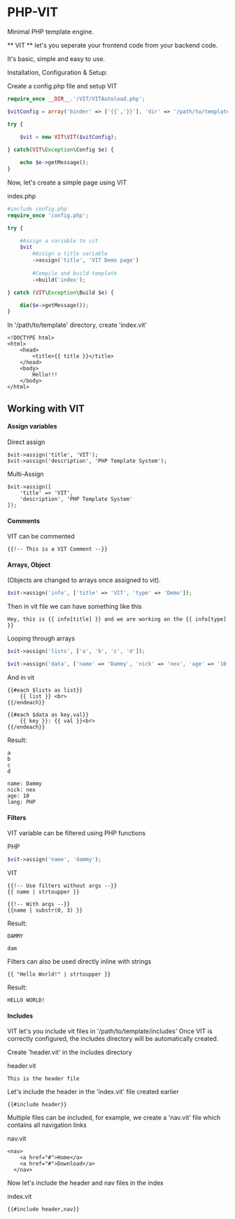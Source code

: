 # PHP-VIT
Minimal PHP template engine.

** VIT ** let's you seperate your frontend code from your backend code.

It's basic, simple and easy to use.

Installation, Configuration & Setup:

Create a config.php file and setup VIT

```php
require_once __DIR__.'/VIT/VITAutoload.php';

$vitConfig = array('binder' => ['{{','}}'], 'dir' => '/path/to/template');

try {

    $vit = new VIT\VIT($vitConfig);
    
} catch(VIT\Exception\Config $e) {

    echo $e->getMessage();
}
```

Now, let's create a simple page using VIT

index.php
```php
#include config.php
require_once 'config.php';

try {

    #Assign a variable to vit
    $vit
        #Assign a title variable
        ->assign('title', 'VIT Demo page')
        
        #Compile and build template
        ->build('index');

} catch (VIT\Exception\Build $e) {

    die($e->getMessage());
}
```

In '/path/to/template' directory, create 'index.vit'
```
<!DOCTYPE html>
<html>
    <head>
        <title>{{ title }}</title>
    </head>
    <body>
        Hello!!!
    </body>
</html>
```

## Working with VIT

#### Assign variables
Direct assign
```
$vit->assign('title', 'VIT');
$vit->assign('description', 'PHP Template System');
```
Multi-Assign
```
$vit->assign([
    'title' => 'VIT',
    'description', 'PHP Template System'
]);
```

#### Comments
VIT can be commented
```
{{!-- This is a VIT Comment --}}
```
#### Arrays, Object
(Objects are changed to arrays once assigned to vit).
```php
$vit->assign('info', ['title' => 'VIT', 'type' => 'Demo']);
```

Then in vit file we can have something like this
```
Hey, this is {{ info[title] }} and we are working on the {{ info[type] }}
```

Looping through arrays
```php
$vit->assign('lists', ['a', 'b', 'c', 'd']);

$vit->assign('data', ['name' => 'Dammy', 'nick' => 'nex', 'age' => '10', 'lang' => 'PHP']);
```
And in vit
```
{{#each $lists as list}}
    {{ list }} <br>
{{/endeach}}

{{#each $data as key,val}}
    {{ key }}: {{ val }}<br>
{{/endeach}}
```
Result:
```
a
b
c
d

name: Dammy
nick: nex
age: 10
lang: PHP
```

#### Filters
VIT variable can be filtered using PHP functions

PHP
```php
$vit->assign('name', 'dammy');
```
VIT
```
{{!-- Use filters without args --}}
{{ name | strtoupper }}

{{!-- With args --}}
{{name | substr(0, 3) }}
```

Result:
```
DAMMY

dam
```

Filters can also be used directly inline with strings
```
{{ "Hello World!" | strtoupper }}
```

Result:
```
HELLO WORLD!
```

#### Includes
VIT let's you include vit files in '/path/to/template/includes'
Once VIT is correctly configured, the includes directory will be automatically created.

Create 'header.vit' in the includes directory

header.vit
```
This is the header file
```

Let's include the header in the 'index.vit' file created earlier
```
{{#include header}}
```
Multiple files can be included, for example, we create a 'nav.vit' file which contains all navigation links

nav.vit
```
<nav>
    <a href="#">Home</a>
    <a href="#">Download</a>
  </nav>
```

Now let's include the header and nav files in the index

index.vit
```
{{#include header,nav}}
```

